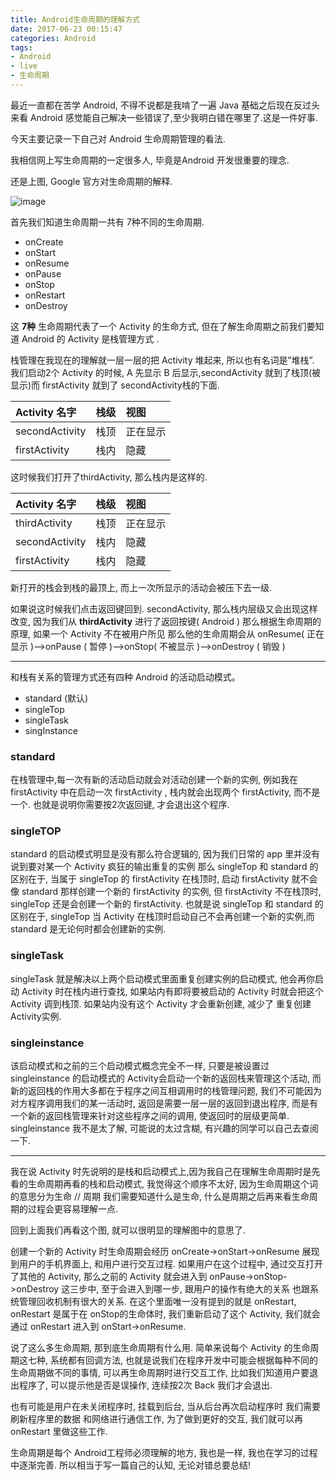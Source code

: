 ```yaml
---
title: Android生命周期的理解方式
date: 2017-06-23 00:15:47
categories: Android
tags:
- Android
- live
- 生命周期
---
```


最近一直都在苦学 Android, 不得不说都是我啃了一遍 Java 基础之后现在反过头来看 Android 感觉能自己解决一些错误了,至少我明白错在哪里了.这是一件好事.

今天主要记录一下自己对 Android 生命周期管理的看法.

我相信网上写生命周期的一定很多人, 毕竟是Android 开发很重要的理念.

还是上图, Google 官方对生命周期的解释.

<!-- more -->

![image](https://developer.android.com/images/activity_lifecycle.png)

首先我们知道生命周期一共有
7种不同的生命周期.

- onCreate
- onStart
- onResume
- onPause
- onStop
- onRestart
- onDestroy

这 **7种** 生命周期代表了一个 Activity 的生命方式, 但在了解生命周期之前我们要知道 Android 的 Activity 是栈管理方式 .

栈管理在我现在的理解就一层一层的把 Activity 堆起来, 所以也有名词是”堆栈”.
我们启动2个 Activity 的时候, A 先显示 B 后显示,secondActivity 就到了栈顶(被显示)而 firstActivity 就到了 secondActivity栈的下面.

| Activity 名字 |栈级|视图|
|:--|:--|:--|
| secondActivity|栈顶|正在显示|
|firstActivity|栈内|隐藏|

这时候我们打开了thirdActivity, 那么栈内是这样的.

| Activity 名字 |栈级|视图|
|:--|:--|:--|
|thirdActivity|栈顶|正在显示|
|secondActivity|栈内|隐藏|
|firstActivity|栈内|隐藏|

新打开的栈会到栈的最顶上, 而上一次所显示的活动会被压下去一级.

如果说这时候我们点击返回键回到. secondActivity, 那么栈内层级又会出现这样改变, 因为我们从 **thirdActivity** 进行了返回按键( Android ) 那么根据生命周期的原理,
如果一个 Activity 不在被用户所见 那么他的生命周期会从 onResume( 正在显示 )–>onPause ( 暂停 )–>onStop( 不被显示 )–>onDestroy ( 销毁 )

___

和栈有关系的管理方式还有四种 Android 的活动启动模式。

- standard (默认)
- singleTop
- singleTask
- singInstance

### standard

在栈管理中,每一次有新的活动启动就会对活动创建一个新的实例, 例如我在 firstActivity 中在启动一次 firstActivity , 栈内就会出现两个 firstActivity, 而不是一个. 也就是说明你需要按2次返回键, 才会退出这个程序.

### singleTOP

standard 的启动模式明显是没有那么符合逻辑的, 因为我们日常的 app 里并没有说到要对某一个 Activity 疯狂的输出重复的实例 那么 singleTop 和 standard 的区别在于, 当属于 singleTop 的 firstActivity 在栈顶时, 启动 firstActivity 就不会像 standard 那样创建一个新的 firstActivity 的实例, 但 firstActivity 不在栈顶时, singleTop 还是会创建一个新的 firstActivity.
也就是说 singleTop 和 standard 的区别在于, singleTop 当 Activity 在栈顶时启动自己不会再创建一个新的实例,而 standard 是无论何时都会创建新的实例.

### singleTask

singleTask 就是解决以上两个启动模式里面重复创建实例的启动模式, 他会再你启动 Activity 时在栈内进行查找, 如果站内有即将要被启动的 Activity 时就会把这个 Activity 调到栈顶. 如果站内没有这个 Activity 才会重新创建, 减少了 重复创建 Activity实例.

### singleinstance

该启动模式和之前的三个启动模式概念完全不一样, 只要是被设置过 singleinstance 的启动模式的 Activity会启动一个新的返回栈来管理这个活动, 而新的返回栈的作用大多都在于程序之间互相调用时的栈管理问题, 我们不可能因为对方程序调用我们的某一活动时, 返回是需要一层一层的返回到退出程序, 而是有一个新的返回栈管理来针对这些程序之间的调用, 使返回时的层级更简单. singleinstance 我不是太了解, 可能说的太过含糊, 有兴趣的同学可以自己去查阅一下.

___

我在说 Activity 时先说明的是栈和启动模式上,因为我自己在理解生命周期时是先看的生命周期再看的栈和启动模式, 我觉得这个顺序不太好, 因为生命周期这个词的意思分为生命 // 周期 我们需要知道什么是生命, 什么是周期之后再来看生命周期的过程会更容易理解一点.

回到上面我们再看这个图, 就可以很明显的理解图中的意思了.

创建一个新的 Activity 时生命周期会经历
onCreate->onStart->onResume
展现到用户的手机界面上, 和用户进行交互过程.
如果用户在这个过程中, 通过交互打开了其他的 Activity, 那么之前的 Activity 就会进入到
onPause->onStop->onDestroy 这三步中, 至于会进入到哪一步, 跟用户的操作有绝大的关系 也跟系统管理回收机制有很大的关系.
在这个里面唯一没有提到的就是 onRestart, onRestart 是属于在 onStop的生命体时, 我们重新启动了这个 Activity, 我们就会通过 onRestart 进入到 onStart->onResume.

说了这么多生命周期, 那到底生命周期有什么用.
简单来说每个 Activity 的生命周期这七种, 系统都有回调方法, 也就是说我们在程序开发中可能会根据每种不同的生命周期做不同的事情, 可以再生命周期时进行交互工作, 比如我们知道用户要退出程序了, 可以提示他是否是误操作, 连续按2次 Back 我们才会退出.

也有可能是用户在未关闭程序时, 挂载到后台, 当从后台再次启动程序时 我们需要刷新程序里的数据 和网络进行通信工作, 为了做到更好的交互, 我们就可以再 onRestart 里做这些工作.

生命周期是每个 Android工程师必须理解的地方, 我也是一样, 我也在学习的过程中逐渐完善.
所以相当于写一篇自己的认知, 无论对错总要总结!